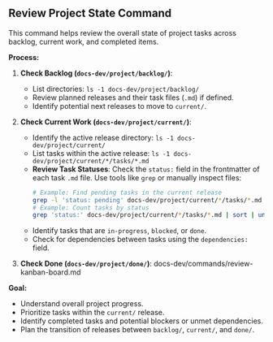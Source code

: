 ## Review Project State Command

This command helps review the overall state of project tasks across backlog, current work, and completed items.

**Process:**

1.  **Check Backlog (`docs-dev/project/backlog/`)**:
    *   List directories: `ls -1 docs-dev/project/backlog/`
    *   Review planned releases and their task files (`.md`) if defined.
    *   Identify potential next releases to move to `current/`.

2.  **Check Current Work (`docs-dev/project/current/`)**:
    *   Identify the active release directory: `ls -1 docs-dev/project/current/`
    *   List tasks within the active release: `ls -1 docs-dev/project/current/*/tasks/*.md`
    *   **Review Task Statuses**: Check the `status:` field in the frontmatter of each task `.md` file. Use tools like `grep` or manually inspect files:
        ```bash
        # Example: Find pending tasks in the current release
        grep -l 'status: pending' docs-dev/project/current/*/tasks/*.md
        # Example: Count tasks by status
        grep 'status:' docs-dev/project/current/*/tasks/*.md | sort | uniq -c
        ```
    *   Identify tasks that are `in-progress`, `blocked`, or `done`.
    *   Check for dependencies between tasks using the `dependencies:` field.

3.  **Check Done (`docs-dev/project/done/`)**:
docs-dev/commands/review-kanban-board.md

**Goal:**

*   Understand overall project progress.
*   Prioritize tasks within the `current/` release.
*   Identify completed tasks and potential blockers or unmet dependencies.
*   Plan the transition of releases between `backlog/`, `current/`, and `done/`.